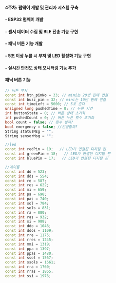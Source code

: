 #### 4주차: 펌웨어 개발 및 관리자 시스템 구축

#### - ESP32 펌웨어 개발

#### - 센서 데이터 수집 및 BLE 전송 기능 구현

#### - 패닉 버튼 기능 개발

#### - 5초 이상 누를 시 부저 및 LED 활성화 기능 구현

#### - 실시간 안전모 상태 모니터링 기능 추가


#### 패닉 버튼 기능 
```cpp
// 버튼 부저
const int btn_pinNo = 33; // mini는 20번 핀에 연결
const int buzz_pin = 32; // mini는 10번 핀에 연결
const int timeLeft = 5000; // 5초 준다
unsigned long pushedTime = 0; // 누른 시간 
int buttonState = 0; // 버튼 상태 초기화
int pushedCount = 0; // 버튼 누른 횟수 초기화
bool count = false; // 횟수 셀까?
bool emergency = false; //긴급할까?
String statusMsg = "";
String sensorMsg = "";

//led
const int redPin = 19;   // LED가 연결된 디지털 핀
const int greenPin = 18;   // LED가 연결된 디지털 핀
const int bluePin = 17;   // LED가 연결된 디지털 핀

//계이름
const int dd = 523;
const int dds = 554;
const int re = 587;
const int res = 622;
const int mi = 659;
const int pa = 698;
const int pas = 740; 
const int sol = 784;
const int sols = 831;
const int ra = 880;
const int ras = 932;
const int si = 988;
const int ddo = 1046;
const int ddos = 1109;
const int rre = 1175;
const int rres = 1245;
const int mmi = 1319;
const int ppa = 1397;
const int ppas = 1480;
const int ssol = 1567;
const int ssols = 1661;
const int rra = 1760;
const int rras = 1865;
const int ssi = 1976;
```

